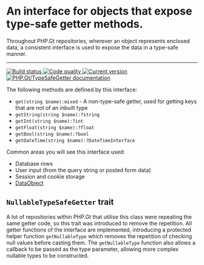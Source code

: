 An interface for objects that expose type-safe getter methods.
==============================================================

Throughout PHP.Gt repositories, wherever an object represents enclosed data, a consistent interface is used to expose the data in a type-safe manner.

***

<a href="https://github.com/PhpGt/TypeSafeGetter/actions" target="_blank">
	<img src="https://badge.status.php.gt/typesafegetter-build.svg" alt="Build status" />
</a>
<a href="https://scrutinizer-ci.com/g/PhpGt/TypeSafeGetter" target="_blank">
	<img src="https://badge.status.php.gt/typesafegetter-quality.svg" alt="Code quality" />
</a>
<a href="https://packagist.org/packages/PhpGt/TypeSafeGetter" target="_blank">
	<img src="https://badge.status.php.gt/typesafegetter-version.svg" alt="Current version" />
</a>
<a href="http://www.php.gt/typesafegetter" target="_blank">
	<img src="https://badge.status.php.gt/typesafegetter-docs.svg" alt="PHP.Gt/TypeSafeGetter documentation" />
</a>

The following methods are defined by this interface:

+ `get(string $name):mixed` - A non-type-safe getter, used for getting keys that are not of an inbuilt type
+ `getString(string $name):?string`
+ `getInt(string $name):?int`
+ `getFloat(string $name):?float`
+ `getBool(string $name):?bool`
+ `getDateTime(string $name):?DateTimeInterface`

Common areas you will see this interface used:

+ Database rows
+ User input (from the query string or posted form data)
+ Session and cookie storage
+ [DataObject](https://github.com/PhpGt/DataObject)

`NullableTypeSafeGetter` trait
------------------------------

A lot of repositories within PHP.Gt that utilise this class were repeating the same getter code, so this trait was introduced to remove the repetition. All getter functions of the interface are implemented, introducing a protected helper function `getNullableType` which removes the repetition of checking null values before casting them. The `getNullableType` function also allows a callback to be passed as the type parameter, allowing more complex nullable types to be constructed.
